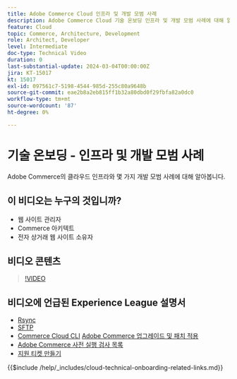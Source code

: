 ```yaml
---
title: Adobe Commerce Cloud 인프라 및 개발 모범 사례
description: Adobe Commerce Cloud 기술 온보딩 인프라 및 개발 모범 사례에 대해 알아봅니다.
feature: Cloud
topic: Commerce, Architecture, Development
role: Architect, Developer
level: Intermediate
doc-type: Technical Video
duration: 0
last-substantial-update: 2024-03-04T00:00:00Z
jira: KT-15017
kt: 15017
exl-id: 097561c7-5198-4544-985d-255c80a9648b
source-git-commit: eae2b8a2eb815ff1b32a80dbd0f29fbfa82a0dc0
workflow-type: tm+mt
source-wordcount: '87'
ht-degree: 0%

---
```


# 기술 온보딩 - 인프라 및 개발 모범 사례

Adobe Commerce의 클라우드 인프라와 몇 가지 개발 모범 사례에 대해 알아봅니다.

## 이 비디오는 누구의 것입니까?

- 웹 사이트 관리자
- Commerce 아키텍트
- 전자 상거래 웹 사이트 소유자

## 비디오 콘텐츠

>[!VIDEO](https://video.tv.adobe.com/v/3427679?learn=on)

## 비디오에 언급된 Experience League 설명서

- [Rsync](https://experienceleague.adobe.com/docs/commerce-cloud-service/user-guide/develop/deploy/staging-production.html#migrate-files-using-rsync)
- [SFTP](https://experienceleague.adobe.com/docs/commerce-cloud-service/user-guide/develop/secure-connections.html#sftp)
- [Commerce Cloud CLI](https://experienceleague.adobe.com/docs/commerce-cloud-service/user-guide/dev-tools/cloud-cli/cloud-cli-overview.html)
  [Adobe Commerce 업그레이드 및 패치 적용](https://experienceleague.adobe.com/docs/commerce-cloud-service/user-guide/develop/upgrade/apply-patches.html)
- [Adobe Commerce 사전 실행 검사 목록](https://experienceleague.adobe.com/docs/commerce-cloud-service/user-guide/launch/checklist.html)
- [지원 티켓 만들기](https://experienceleague.adobe.com/docs/commerce-knowledge-base/kb/help-center-guide/magento-help-center-user-guide.html)

{{$include /help/_includes/cloud-technical-onboarding-related-links.md}}

